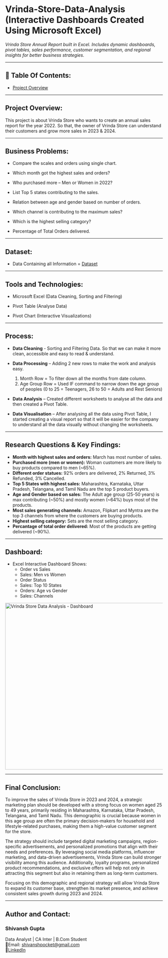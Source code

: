 # Vrinda-Store-Data-Analysis (Interactive Dashboards Created Using Microsoft Excel)  
*Vrinda Store Annual Report built in Excel. Includes dynamic dashboards, pivot tables, sales performance, customer segmentation, and regional insights for better business strategies.*
***

## 📌 Table Of Contents:
- [Project Overview](https://github.com/shivanshgupta01/vrinda-store-analysis-excel/blob/main/README.md#project-overview)


***

## Project Overview:
This project is about Vrinda Store who wants to create an annual sales report for the year 2022. So that, the owner of Vrinda Store can understand their customers and grow more sales in 2023 & 2024.
***

## Business Problems:

- Compare the scales and orders using single chart.

- Which month got the highest sales and orders?

- Who purchased more – Men or Women in 2022?

- List Top 5 states contributing to the sales.

- Relation between age and gender based on number of orders.

- Which channel is contributing to the maximum sales?

- Which is the highest selling category?

- Percentage of Total Orders delivered.

***

## Dataset:
- Data Containing all Information = <a href="https://github.com/shivanshgupta01/vrinda-store-analysis-excel/blob/main/Vrinda%20Store%20Data%20Analysis.xlsx">Dataset</a>
***

## Tools and Technologies:

- Microsoft Excel (Data Cleaning, Sorting and Filtering)

- Pivot Table (Analyse Data)

- Pivot Chart (Interactive Visualizations)
***

## Process:

- **Data Cleaning** - Sorting and Filtering Data. So that we can make it more clean, accessible and easy to read & understand.

- **Data Processing** – Adding 2 new rows to make the work and analysis easy. 
  1.	Month Row = To filter down all the months from date column.
  2.	Age Group Row = Used IF command to narrow down the age group of peoples (0 to 25 = Teenagers, 
      26 to 50 = Adults and Rest Seniors)


- **Data Analysis** – Created different worksheets to analyse all the data and then created a Pivot Table.

- **Data Visualisation** – After analysing all the data using Pivot Table, I started creating a visual report so that it will be easier for the company to understand all the data visually without changing the worksheets.

***

## Research Questions & Key Findings:

- **Month with highest sales and orders:** March has most number of sales.
- **Purchased more (men or women):** Woman customers are more likely to buy products compared to men (~65%).
- **Different order statues:** 92% orders are delivered, 2% Returned, 3% Refunded, 3% Cancelled.
- **Top 5 States with highest sales:** Maharashtra, Karnataka, Uttar Pradesh, Telangana, and Tamil Nadu are the top 5 product buyers.
- **Age and Gender based on sales:** The Adult age group (25-50 years) is max contributing (~50%) and mostly women (~64%) buys most of the products.
- **Most sales generating channels:** Amazon, Flipkart and Myntra are the top 3 channels from where the customers are buying products.
- **Highest selling category:** Sets are the most selling category.
- **Percantage of total order delivered:** Most of the products are getting delivered (~90%).

***

## Dashboard:
- Excel Interactive Dashboard Shows:
  - Order vs Sales
  - Sales: Men vs Women
  - Order Status
  - Sales: Top 10 States
  - Orders: Age vs Gender
  - Sales: Channels
<img width="1297" height="532" alt="Vrinda Store Data Analysis - Dashboard" src="https://github.com/user-attachments/assets/d47ef746-8950-4c4a-9805-5652093ea867" />

***

## Final Conclusion:
To improve the sales of Vrinda Store in 2023 and 2024, a strategic marketing plan should be developed with a strong focus on women aged 25 to 49 years, primarily residing in Maharashtra, Karnataka, Uttar Pradesh, Telangana, and Tamil Nadu. This demographic is crucial because women in this age group are often the primary decision-makers for household and lifestyle-related purchases, making them a high-value customer segment for the store.

The strategy should include targeted digital marketing campaigns, region-specific advertisements, and personalized promotions that align with their needs and preferences. By leveraging social media platforms, influencer marketing, and data-driven advertisements, Vrinda Store can build stronger visibility among this audience. Additionally, loyalty programs, personalized product recommendations, and exclusive offers will help not only in attracting this segment but also in retaining them as long-term customers.

Focusing on this demographic and regional strategy will allow Vrinda Store to expand its customer base, strengthen its market presence, and achieve consistent sales growth during 2023 and 2024.

***

## Author and Contact:
### Shivansh Gupta
Data Analyst | CA Inter | B.Com Student  
       📧Email: shivanshpocket@gmail.com  
       🔗<a href="https://www.linkedin.com/in/shivanshfinance">LinkedIn</a>
